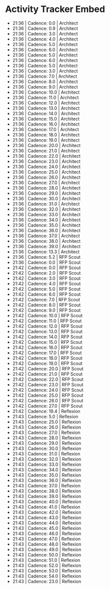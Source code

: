 # Activity Tracker Embed
- 21:36 | Cadence: 0.0 | Architect
- 21:36 | Cadence: 0.9 | Architect
- 21:36 | Cadence: 3.0 | Architect
- 21:36 | Cadence: 4.0 | Architect
- 21:36 | Cadence: 5.0 | Architect
- 21:36 | Cadence: 6.0 | Architect
- 21:36 | Cadence: 5.0 | Architect
- 21:36 | Cadence: 6.0 | Architect
- 21:36 | Cadence: 5.0 | Architect
- 21:36 | Cadence: 3.0 | Architect
- 21:36 | Cadence: 7.0 | Architect
- 21:36 | Cadence: 8.0 | Architect
- 21:36 | Cadence: 9.0 | Architect
- 21:36 | Cadence: 10.0 | Architect
- 21:36 | Cadence: 11.0 | Architect
- 21:36 | Cadence: 12.0 | Architect
- 21:36 | Cadence: 13.0 | Architect
- 21:36 | Cadence: 14.0 | Architect
- 21:36 | Cadence: 15.0 | Architect
- 21:36 | Cadence: 16.0 | Architect
- 21:36 | Cadence: 17.0 | Architect
- 21:36 | Cadence: 18.0 | Architect
- 21:36 | Cadence: 19.0 | Architect
- 21:36 | Cadence: 20.0 | Architect
- 21:36 | Cadence: 21.0 | Architect
- 21:36 | Cadence: 22.0 | Architect
- 21:36 | Cadence: 23.0 | Architect
- 21:36 | Cadence: 24.0 | Architect
- 21:36 | Cadence: 25.0 | Architect
- 21:36 | Cadence: 26.0 | Architect
- 21:36 | Cadence: 27.0 | Architect
- 21:36 | Cadence: 28.0 | Architect
- 21:36 | Cadence: 29.0 | Architect
- 21:36 | Cadence: 30.0 | Architect
- 21:36 | Cadence: 31.0 | Architect
- 21:36 | Cadence: 32.0 | Architect
- 21:36 | Cadence: 33.0 | Architect
- 21:36 | Cadence: 34.0 | Architect
- 21:36 | Cadence: 35.0 | Architect
- 21:36 | Cadence: 36.0 | Architect
- 21:36 | Cadence: 37.0 | Architect
- 21:36 | Cadence: 38.0 | Architect
- 21:36 | Cadence: 39.0 | Architect
- 21:36 | Cadence: 13.3 | Architect
- 21:36 | Cadence: 5.2 | RFP Scout
- 21:36 | Cadence: 0.0 | RFP Scout
- 21:42 | Cadence: 0.0 | RFP Scout
- 21:42 | Cadence: 2.0 | RFP Scout
- 21:42 | Cadence: 3.0 | RFP Scout
- 21:42 | Cadence: 4.0 | RFP Scout
- 21:42 | Cadence: 5.0 | RFP Scout
- 21:42 | Cadence: 6.0 | RFP Scout
- 21:42 | Cadence: 7.0 | RFP Scout
- 21:42 | Cadence: 8.0 | RFP Scout
- 21:42 | Cadence: 9.0 | RFP Scout
- 21:42 | Cadence: 10.0 | RFP Scout
- 21:42 | Cadence: 11.0 | RFP Scout
- 21:42 | Cadence: 12.0 | RFP Scout
- 21:42 | Cadence: 13.0 | RFP Scout
- 21:42 | Cadence: 14.0 | RFP Scout
- 21:42 | Cadence: 15.0 | RFP Scout
- 21:42 | Cadence: 16.0 | RFP Scout
- 21:42 | Cadence: 17.0 | RFP Scout
- 21:42 | Cadence: 18.0 | RFP Scout
- 21:42 | Cadence: 19.0 | RFP Scout
- 21:42 | Cadence: 20.0 | RFP Scout
- 21:42 | Cadence: 21.0 | RFP Scout
- 21:42 | Cadence: 22.0 | RFP Scout
- 21:42 | Cadence: 23.0 | RFP Scout
- 21:42 | Cadence: 24.0 | RFP Scout
- 21:42 | Cadence: 25.0 | RFP Scout
- 21:42 | Cadence: 26.0 | RFP Scout
- 21:42 | Cadence: 27.0 | RFP Scout
- 21:42 | Cadence: 19.4 | Reflexion
- 21:43 | Cadence: 5.0 | Reflexion
- 21:43 | Cadence: 25.0 | Reflexion
- 21:43 | Cadence: 26.0 | Reflexion
- 21:43 | Cadence: 27.0 | Reflexion
- 21:43 | Cadence: 28.0 | Reflexion
- 21:43 | Cadence: 29.0 | Reflexion
- 21:43 | Cadence: 30.0 | Reflexion
- 21:43 | Cadence: 31.0 | Reflexion
- 21:43 | Cadence: 32.0 | Reflexion
- 21:43 | Cadence: 33.0 | Reflexion
- 21:43 | Cadence: 34.0 | Reflexion
- 21:43 | Cadence: 35.0 | Reflexion
- 21:43 | Cadence: 36.0 | Reflexion
- 21:43 | Cadence: 37.0 | Reflexion
- 21:43 | Cadence: 38.0 | Reflexion
- 21:43 | Cadence: 39.0 | Reflexion
- 21:43 | Cadence: 40.0 | Reflexion
- 21:43 | Cadence: 41.0 | Reflexion
- 21:43 | Cadence: 42.0 | Reflexion
- 21:43 | Cadence: 43.0 | Reflexion
- 21:43 | Cadence: 44.0 | Reflexion
- 21:43 | Cadence: 45.0 | Reflexion
- 21:43 | Cadence: 46.0 | Reflexion
- 21:43 | Cadence: 47.0 | Reflexion
- 21:43 | Cadence: 48.0 | Reflexion
- 21:43 | Cadence: 49.0 | Reflexion
- 21:43 | Cadence: 50.0 | Reflexion
- 21:43 | Cadence: 51.0 | Reflexion
- 21:43 | Cadence: 52.0 | Reflexion
- 21:43 | Cadence: 53.0 | Reflexion
- 21:43 | Cadence: 54.0 | Reflexion
- 21:43 | Cadence: 23.0 | Reflexion
